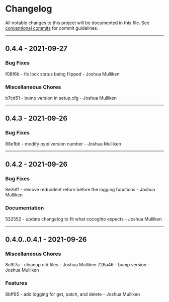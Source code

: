 # Changelog
All notable changes to this project will be documented in this file.
See [conventional commits](https://www.conventionalcommits.org/) for commit guidelines.

- - -
## 0.4.4 - 2021-09-27


### Bug Fixes

f08f6b - fix lock status being flipped - Joshua Mulliken


### Miscellaneous Chores

b7cd51 - bump version in setup.cfg - Joshua Mulliken


- - -
## 0.4.3 - 2021-09-26


### Bug Fixes

88e1bb - modify pypi version number - Joshua Mulliken


- - -
## 0.4.2 - 2021-09-26


### Bug Fixes

8e26ff - remove redundent return before the logging functions - Joshua Mulliken


### Documentation

532552 - update changelog to fit what cocogitto expects - Joshua Mulliken


- - -
## 0.4.0..0.4.1 - 2021-09-26


### Miscellaneous Chores

8c9f7a - cleanup old files - Joshua Mulliken
726a46 - bump version - Joshua Mulliken

### Features

8bff85 - add logging for get, patch, and delete - Joshua Mulliken

